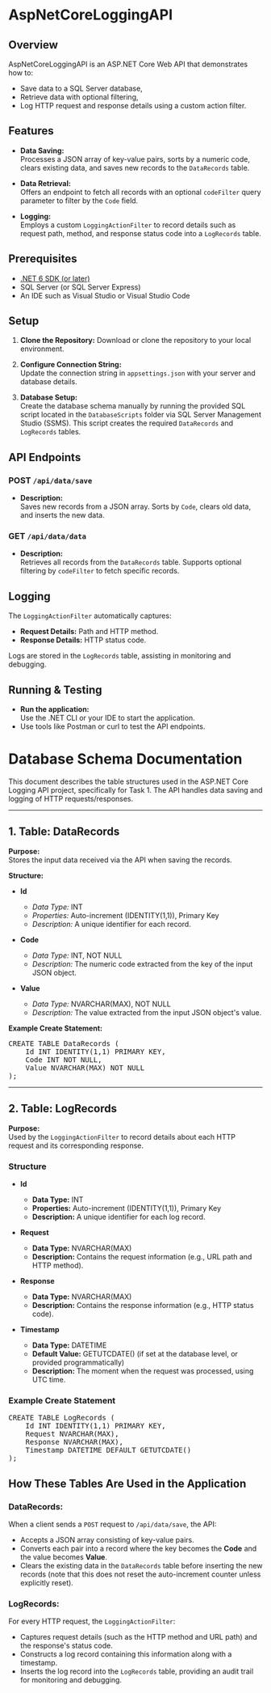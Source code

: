 # AspNetCoreLoggingAPI

## Overview
AspNetCoreLoggingAPI is an ASP.NET Core Web API that demonstrates how to:
- Save data to a SQL Server database,
- Retrieve data with optional filtering,
- Log HTTP request and response details using a custom action filter.

## Features
- **Data Saving:**  
  Processes a JSON array of key-value pairs, sorts by a numeric code, clears existing data, and saves new records to the `DataRecords` table.

- **Data Retrieval:**  
  Offers an endpoint to fetch all records with an optional `codeFilter` query parameter to filter by the `Code` field.

- **Logging:**  
  Employs a custom `LoggingActionFilter` to record details such as request path, method, and response status code into a `LogRecords` table.

## Prerequisites
- [.NET 6 SDK (or later)](https://dotnet.microsoft.com/download)
- SQL Server (or SQL Server Express)
- An IDE such as Visual Studio or Visual Studio Code

## Setup

1. **Clone the Repository:**
   Download or clone the repository to your local environment.

2. **Configure Connection String:**  
   Update the connection string in `appsettings.json` with your server and database details.

3. **Database Setup:**  
   Create the database schema manually by running the provided SQL script located in the `DatabaseScripts` folder via SQL Server Management Studio (SSMS). This script creates the required `DataRecords` and `LogRecords` tables.

## API Endpoints

### POST `/api/data/save`
- **Description:**  
  Saves new records from a JSON array. Sorts by `Code`, clears old data, and inserts the new data.

### GET `/api/data/data`
- **Description:**  
  Retrieves all records from the `DataRecords` table. Supports optional filtering by `codeFilter` to fetch specific records.

## Logging
The `LoggingActionFilter` automatically captures:
- **Request Details:** Path and HTTP method.
- **Response Details:** HTTP status code.

Logs are stored in the `LogRecords` table, assisting in monitoring and debugging.

## Running & Testing
- **Run the application:**  
  Use the .NET CLI or your IDE to start the application.
- Use tools like Postman or curl to test the API endpoints.


# Database Schema Documentation

This document describes the table structures used in the ASP.NET Core Logging API project, specifically for Task 1. The API handles data saving and logging of HTTP requests/responses.

---

## 1. Table: DataRecords

**Purpose:**  
Stores the input data received via the API when saving the records.

**Structure:**

- **Id**  
  - *Data Type:* INT  
  - *Properties:* Auto-increment (IDENTITY(1,1)), Primary Key  
  - *Description:* A unique identifier for each record.

- **Code**  
  - *Data Type:* INT, NOT NULL  
  - *Description:* The numeric code extracted from the key of the input JSON object.

- **Value**  
  - *Data Type:* NVARCHAR(MAX), NOT NULL  
  - *Description:* The value extracted from the input JSON object's value.

**Example Create Statement:**

<pre>
CREATE TABLE DataRecords (
    Id INT IDENTITY(1,1) PRIMARY KEY,
    Code INT NOT NULL,
    Value NVARCHAR(MAX) NOT NULL
);
</pre>

---

## 2. Table: LogRecords

**Purpose:**  
Used by the `LoggingActionFilter` to record details about each HTTP request and its corresponding response.

### Structure

- **Id**  
  - **Data Type:** INT  
  - **Properties:** Auto-increment (IDENTITY(1,1)), Primary Key  
  - **Description:** A unique identifier for each log record.

- **Request**  
  - **Data Type:** NVARCHAR(MAX)  
  - **Description:** Contains the request information (e.g., URL path and HTTP method).

- **Response**  
  - **Data Type:** NVARCHAR(MAX)  
  - **Description:** Contains the response information (e.g., HTTP status code).

- **Timestamp**  
  - **Data Type:** DATETIME  
  - **Default Value:** GETUTCDATE() (if set at the database level, or provided programmatically)  
  - **Description:** The moment when the request was processed, using UTC time.

### Example Create Statement


<pre>
CREATE TABLE LogRecords (
    Id INT IDENTITY(1,1) PRIMARY KEY,
    Request NVARCHAR(MAX),
    Response NVARCHAR(MAX),
    Timestamp DATETIME DEFAULT GETUTCDATE()
);
</pre>

## How These Tables Are Used in the Application

### DataRecords:
When a client sends a `POST` request to `/api/data/save`, the API:
- Accepts a JSON array consisting of key-value pairs.
- Converts each pair into a record where the key becomes the **Code** and the value becomes **Value**.
- Clears the existing data in the `DataRecords` table before inserting the new records (note that this does not reset the auto-increment counter unless explicitly reset).

### LogRecords:
For every HTTP request, the `LoggingActionFilter`:
- Captures request details (such as the HTTP method and URL path) and the response's status code.
- Constructs a log record containing this information along with a timestamp.
- Inserts the log record into the `LogRecords` table, providing an audit trail for monitoring and debugging.
